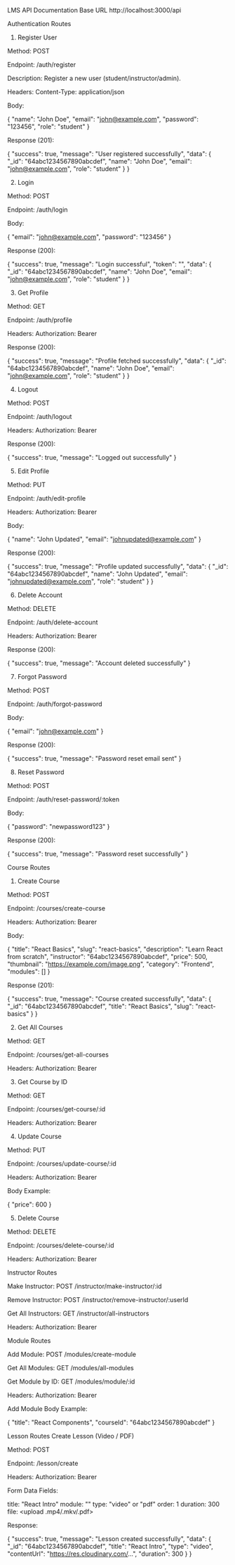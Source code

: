 LMS API Documentation
Base URL
http://localhost:3000/api

Authentication Routes
1. Register User

Method: POST

Endpoint: /auth/register

Description: Register a new user (student/instructor/admin).

Headers: Content-Type: application/json

Body:

{
  "name": "John Doe",
  "email": "john@example.com",
  "password": "123456",
  "role": "student"
}


Response (201):

{
  "success": true,
  "message": "User registered successfully",
  "data": {
    "_id": "64abc1234567890abcdef",
    "name": "John Doe",
    "email": "john@example.com",
    "role": "student"
  }
}

2. Login

Method: POST

Endpoint: /auth/login

Body:

{
  "email": "john@example.com",
  "password": "123456"
}


Response (200):

{
  "success": true,
  "message": "Login successful",
  "token": "<jwt-token>",
  "data": {
    "_id": "64abc1234567890abcdef",
    "name": "John Doe",
    "email": "john@example.com",
    "role": "student"
  }
}

3. Get Profile

Method: GET

Endpoint: /auth/profile

Headers: Authorization: Bearer <token>

Response (200):

{
  "success": true,
  "message": "Profile fetched successfully",
  "data": {
    "_id": "64abc1234567890abcdef",
    "name": "John Doe",
    "email": "john@example.com",
    "role": "student"
  }
}

4. Logout

Method: POST

Endpoint: /auth/logout

Headers: Authorization: Bearer <token>

Response (200):

{
  "success": true,
  "message": "Logged out successfully"
}

5. Edit Profile

Method: PUT

Endpoint: /auth/edit-profile

Headers: Authorization: Bearer <token>

Body:

{
  "name": "John Updated",
  "email": "johnupdated@example.com"
}


Response (200):

{
  "success": true,
  "message": "Profile updated successfully",
  "data": {
    "_id": "64abc1234567890abcdef",
    "name": "John Updated",
    "email": "johnupdated@example.com",
    "role": "student"
  }
}

6. Delete Account

Method: DELETE

Endpoint: /auth/delete-account

Headers: Authorization: Bearer <token>

Response (200):

{
  "success": true,
  "message": "Account deleted successfully"
}

7. Forgot Password

Method: POST

Endpoint: /auth/forgot-password

Body:

{
  "email": "john@example.com"
}


Response (200):

{
  "success": true,
  "message": "Password reset email sent"
}

8. Reset Password

Method: POST

Endpoint: /auth/reset-password/:token

Body:

{
  "password": "newpassword123"
}


Response (200):

{
  "success": true,
  "message": "Password reset successfully"
}

Course Routes
1. Create Course

Method: POST

Endpoint: /courses/create-course

Headers: Authorization: Bearer <admin-token>

Body:

{
  "title": "React Basics",
  "slug": "react-basics",
  "description": "Learn React from scratch",
  "instructor": "64abc1234567890abcdef",
  "price": 500,
  "thumbnail": "https://example.com/image.png",
  "category": "Frontend",
  "modules": []
}


Response (201):

{
  "success": true,
  "message": "Course created successfully",
  "data": {
    "_id": "64abc1234567890abcdef",
    "title": "React Basics",
    "slug": "react-basics"
  }
}

2. Get All Courses

Method: GET

Endpoint: /courses/get-all-courses

Headers: Authorization: Bearer <token>

3. Get Course by ID

Method: GET

Endpoint: /courses/get-course/:id

Headers: Authorization: Bearer <token>

4. Update Course

Method: PUT

Endpoint: /courses/update-course/:id

Headers: Authorization: Bearer <admin-token>

Body Example:

{
  "price": 600
}

5. Delete Course

Method: DELETE

Endpoint: /courses/delete-course/:id

Headers: Authorization: Bearer <admin-token>

Instructor Routes

Make Instructor: POST /instructor/make-instructor/:id

Remove Instructor: POST /instructor/remove-instructor/:userId

Get All Instructors: GET /instructor/all-instructors

Headers: Authorization: Bearer <admin-token>

Module Routes

Add Module: POST /modules/create-module

Get All Modules: GET /modules/all-modules

Get Module by ID: GET /modules/module/:id

Headers: Authorization: Bearer <token>

Add Module Body Example:

{
  "title": "React Components",
  "courseId": "64abc1234567890abcdef"
}

Lesson Routes
Create Lesson (Video / PDF)

Method: POST

Endpoint: /lesson/create

Headers: Authorization: Bearer <admin-token>

Form Data Fields:

title: "React Intro"
module: "<moduleId>"
type: "video" or "pdf"
order: 1
duration: 300
file: <upload .mp4/.mkv/.pdf>


Response:

{
  "success": true,
  "message": "Lesson created successfully",
  "data": {
    "_id": "64abc1234567890abcdef",
    "title": "React Intro",
    "type": "video",
    "contentUrl": "https://res.cloudinary.com/...",
    "duration": 300
  }
}
